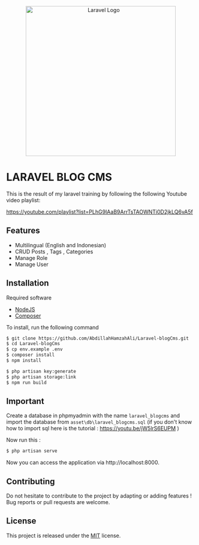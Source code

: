 <p align="center"><a href="https://laravel.com" target="_blank"><img src="https://raw.githubusercontent.com/laravel/art/master/logo-lockup/5%20SVG/2%20CMYK/1%20Full%20Color/laravel-logolockup-cmyk-red.svg" width="400" alt="Laravel Logo"></a></p>


# LARAVEL BLOG CMS

This is the result of my laravel training by following the following Youtube video playlist: 

https://youtube.com/playlist?list=PLhG9IAaB9ArrTsTAOWNTi0D2jkLQ6vA5f


## Features

- Multilingual (English and Indonesian)
- CRUD Posts , Tags , Categories 
- Manage Role
- Manage User

## Installation

Required software
- [NodeJS](https://nodejs.org)
- [Composer](https://getcomposer.org/download/)


To install, run the following command

```bash
$ git clone https://github.com/AbdillahHamzahAli/Laravel-blogCms.git
$ cd Laravel-blogCms
$ cp env.example .env
$ composer install
$ npm install
```
```bash
$ php artisan key:generate
$ php artisan storage:link
$ npm run build
```
## Important

Create a database in phpmyadmin with the name `laravel_blogcms` and import the database from `asset\db\laravel_blogcms.sql` (if you don't know how to import sql here is the tutorial : https://youtu.be/jW5lrS6EUPM )

Now run this : 
```bash
$ php artisan serve
```
Now you can access the application via http://localhost:8000.




## Contributing

Do not hesitate to contribute to the project by adapting or adding features ! Bug reports or pull requests are welcome.


## License

This project is released under the [MIT](http://opensource.org/licenses/MIT) license.
